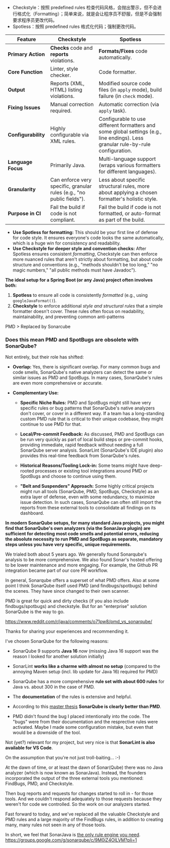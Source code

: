 - Checkstyle：按照 predefined rules 检查代码风格，会抛出警示，但不会进行格式化（Formatting）；简单来说，就是会让程序员不舒服，但是不会强制要求程序员更改代码。
- Spotless：按照 predefined rules 格式化代码；强制更改代码。

|Feature|Checkstyle|Spotless|
|---|---|---|
|**Primary Action**|**Checks** code and **reports** violations.|**Formats/Fixes** code automatically.|
|**Core Function**|Linter, style checker.|Code formatter.|
|**Output**|Reports (XML, HTML) listing violations.|Modified source code files (in `apply` mode), build failure (in `check` mode).|
|**Fixing Issues**|Manual correction required.|Automatic correction (via `apply` task).|
|**Configurability**|Highly configurable via XML rules.|Configurable to use different formatters and some global settings (e.g., line endings). Less granular rule-by-rule configuration.|
|**Language Focus**|Primarily Java.|Multi-language support (wraps various formatters for different languages).|
|**Granularity**|Can enforce very specific, granular rules (e.g., "no public fields").|Less about specific structural rules, more about applying a chosen formatter's holistic style.|
|**Purpose in CI**|Fail the build if code is not compliant.|Fail the build if code is not formatted, or auto-format as part of the build.|

- **Use Spotless for formatting:** This should be your first line of defense for code style. It ensures everyone's code looks the same automatically, which is a huge win for consistency and readability.
- **Use Checkstyle for deeper style and convention checks:** After Spotless ensures consistent _formatting_, Checkstyle can then enforce more nuanced rules that aren't strictly about formatting, but about code structure and conventions (e.g., "methods shouldn't be too long," "no magic numbers," "all public methods must have Javadoc").


**The ideal setup for a Spring Boot (or any Java) project often involves both:**

1. **Spotless** to ensure all code is consistently _formatted_ (e.g., using `googleJavaFormat()`).
2. **Checkstyle** to enforce additional _style and structural rules_ that a simple formatter doesn't cover. These rules often focus on readability, maintainability, and preventing common anti-patterns


PMD > Replaced by Sonarcube
### Does this mean PMD and SpotBugs are obsolete with SonarQube?

Not entirely, but their role has shifted:

- **Overlap:** Yes, there is significant overlap. For many common bugs and code smells, SonarQube's native analyzers can detect the same or similar issues as PMD and SpotBugs. In many cases, SonarQube's rules are even more comprehensive or accurate.
    
- **Complementary Use:**
    
    - **Specific Niche Rules:** PMD and SpotBugs might still have very specific rules or bug patterns that SonarQube's native analyzers don't cover, or cover in a different way. If a team has a long-standing custom PMD rule that is critical to their unique codebase, they might continue to use PMD for that.
        
    - **Local/Pre-commit Feedback:** As discussed, PMD and SpotBugs can be run very quickly as part of local build steps or pre-commit hooks, providing immediate, rapid feedback without needing a full SonarQube server analysis. SonarLint (SonarQube's IDE plugin) also provides this real-time feedback from SonarQube's rules.
        
    - **Historical Reasons/Tooling Lock-in:** Some teams might have deep-rooted processes or existing tool integrations around PMD or SpotBugs and choose to continue using them.
        
    - **"Belt and Suspenders" Approach:** Some highly critical projects might run all tools (SonarQube, PMD, SpotBugs, Checkstyle) as an extra layer of defense, even with some redundancy, to maximize issue detection. In such cases, SonarQube can often still import the reports from these external tools to consolidate all findings on its dashboard.
        

**In modern SonarQube setups, for many standard Java projects, you might find that SonarQube's own analyzers (via the SonarJava plugin) are sufficient for detecting most code smells and potential errors, reducing the absolute necessity to run PMD and SpotBugs as separate, mandatory steps unless you have very specific, unique requirements.**


  

We trialed both about 5 years ago. We generally found Sonarqube's analysis to be more comprehensive. We also found Sonar's hosted offering to be lower maintenance and more engaging. For example, the Github PR integration became part of our core PR workflow.

In general, Sonarqube offers a superset of what PMD offers. Also at some point I think SonarQube itself used PMD (and findbugs/spotbugs) behind the scenes. They have since changed to their own scanner.

PMD is great for quick and dirty checks (if you also include findbugs/spotbugs) and checkstyle. But for an "enterprise" solution SonarQube is the way to go.

https://www.reddit.com/r/java/comments/o71pw8/pmd_vs_sonarqube/

Thanks for sharing your experiences and recommending it.

I've chosen SonarQube for the following reasons:

- SonarQube 9 supports **Java 16** _now_ (missing Java 16 support was the reason I looked for another solution initially)
    
- SonarLint **works like a charme with almost no setup** (compared to the annoying Maven setup (incl. lib update for Java 16) required for PMD)
    
- SonarQube has a more comprehensive **rule set with about 600 rules** for Java vs. about 300 in the case of PMD.
    
- The **documentation** of the rules is extensive and helpful.
    
- According to this [master thesis](https://diglib.tugraz.at/download.php?id=5d7ac4b61b279&location=browse) **SonarQube is clearly better than PMD**.
    
- PMD didn't found the bug I placed intentionally into the code. The "bugs" were from their documentation and the resprective rules were activated. Maybe I made some configuration mistake, but even that would be a downside of the tool.
    

Not (yet?) relevant for my project, but very nice is that **SonarLint is also available for VS Code**.


On the assumption that you're not just troll-baiting... :-)

  

At the dawn of time, or at least the dawn of Sonar(Qube) there was no Java analyzer (which is now known as SonarJava). Instead, the founders incorporated the output of the three external tools you mentioned: FindBugs, PMD, and Checkstyle.

  

Then bug reports and requests for changes started to roll in - for those tools. And we couldn't respond adequately to those requests because they weren't for code we controlled. So the work on our analyzers started. 

  

Fast forward to today, and we've replaced all the valuable Checkstyle and PMD rules and a large majority of the FindBugs rules, in addition to creating many, many rules not seen in any of those tools.

  

In short, we feel that SonarJava is [the only rule engine you need](https://blog.sonarsource.com/sonarqube-java-analyzer-the-only-rule-engine-you-need/).
https://groups.google.com/g/sonarqube/c/9M0iZ4OILVM?pli=1
